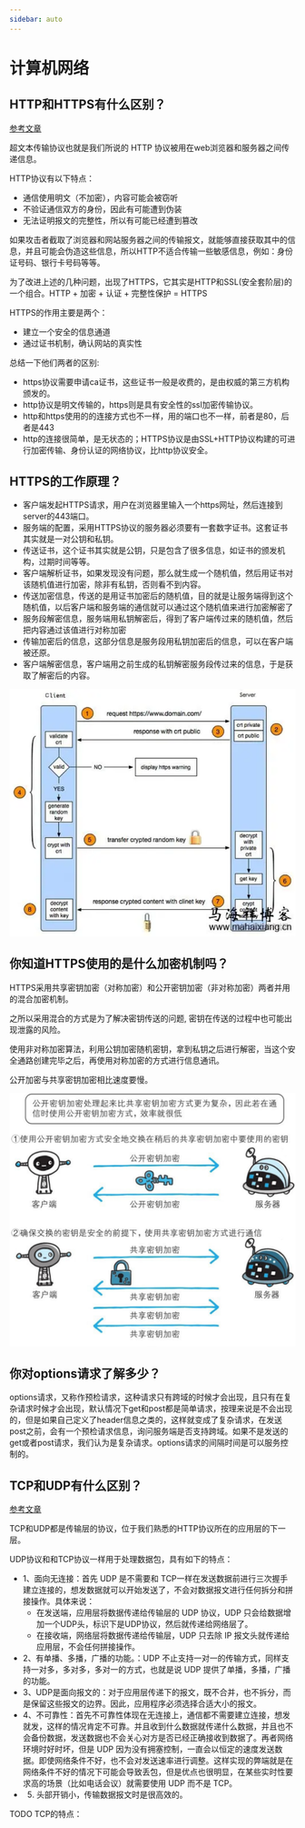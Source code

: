 ```yaml
---
sidebar: auto
---
```


# 计算机网络

## HTTP和HTTPS有什么区别？
[参考文章](https://juejin.cn/post/6844903471565504526)

超文本传输协议也就是我们所说的 HTTP 协议被用在web浏览器和服务器之间传递信息。

HTTP协议有以下特点：
- 通信使用明文（不加密），内容可能会被窃听
- 不验证通信双方的身份，因此有可能遭到伪装
- 无法证明报文的完整性，所以有可能已经遭到篡改

如果攻击者截取了浏览器和网站服务器之间的传输报文，就能够直接获取其中的信息，并且可能会伪造这些信息，所以HTTP不适合传输一些敏感信息，例如：身份证号码、银行卡号码等等。

为了改进上述的几种问题，出现了HTTPS，它其实是HTTP和SSL(安全套阶层)的一个组合。HTTP + 加密 + 认证 + 完整性保护 = HTTPS

HTTPS的作用主要是两个：
- 建立一个安全的信息通道
- 通过证书机制，确认网站的真实性

总结一下他们两者的区别:
- https协议需要申请ca证书，这些证书一般是收费的，是由权威的第三方机构颁发的。
- http协议是明文传输的，https则是具有安全性的ssl加密传输协议。
- http和https使用的的连接方式也不一样，用的端口也不一样，前者是80，后者是443
- http的连接很简单，是无状态的；HTTPS协议是由SSL+HTTP协议构建的可进行加密传输、身份认证的网络协议，比http协议安全。

## HTTPS的工作原理？
- 客户端发起HTTPS请求，用户在浏览器里输入一个https网址，然后连接到server的443端口。
- 服务端的配置，采用HTTPS协议的服务器必须要有一套数字证书。这套证书其实就是一对公钥和私钥。
- 传送证书，这个证书其实就是公钥，只是包含了很多信息，如证书的颁发机构，过期时间等等。
- 客户端解析证书，如果发现没有问题，那么就生成一个随机值，然后用证书对该随机值进行加密，除非有私钥，否则看不到内容。
- 传送加密信息，传送的是用证书加密后的随机值，目的就是让服务端得到这个随机值，以后客户端和服务端的通信就可以通过这个随机值来进行加密解密了
- 服务段解密信息，服务端用私钥解密后，得到了客户端传过来的随机值，然后把内容通过该值进行对称加密
- 传输加密后的信息，这部分信息是服务段用私钥加密后的信息，可以在客户端被还原。
- 客户端解密信息，客户端用之前生成的私钥解密服务段传过来的信息，于是获取了解密后的内容。

![HTTPS图示](../images//interview/02.png)

## 你知道HTTPS使用的是什么加密机制吗？

HTTPS采用共享密钥加密（对称加密）和公开密钥加密（非对称加密）两者并用的混合加密机制。

之所以采用混合的方式是为了解决密钥传送的问题, 密钥在传送的过程中也可能出现泄露的风险。

使用非对称加密算法，利用公钥加密随机密钥，拿到私钥之后进行解密，当这个安全通路创建完毕之后，再使用对称加密的方式进行信息通讯。

公开加密与共享密钥加密相比速度要慢。

![混合加密方式](../images//interview/03.png)

## 你对options请求了解多少？
options请求，又称作预检请求，这种请求只有跨域的时候才会出现，且只有在复杂请求时候才会出现，默认情况下get和post都是简单请求，按理来说是不会出现的，但是如果自己定义了header信息之类的，这样就变成了复杂请求，在发送post之前，会有一个预检请求信息，询问服务端是否支持跨域。如果不是发送的get或者post请求，我们认为是复杂请求。options请求的间隔时间是可以服务控制的。

## TCP和UDP有什么区别？
[参考文章](https://juejin.cn/post/6844903806103191559)

TCP和UDP都是传输层的协议，位于我们熟悉的HTTP协议所在的应用层的下一层。

UDP协议和和TCP协议一样用于处理数据包，具有如下的特点：
- 1、面向无连接：首先 UDP 是不需要和 TCP一样在发送数据前进行三次握手建立连接的，想发数据就可以开始发送了，不会对数据报文进行任何拆分和拼接操作。具体来说：
  - 在发送端，应用层将数据传递给传输层的 UDP 协议，UDP 只会给数据增加一个UDP头，标识下是UDP协议，然后就传递给网络层了。
  - 在接收端，网络层将数据传递给传输层，UDP 只去除 IP 报文头就传递给应用层，不会任何拼接操作。
- 2、有单播、多播，广播的功能。：UDP 不止支持一对一的传输方式，同样支持一对多，多对多，多对一的方式，也就是说 UDP 提供了单播，多播，广播的功能。
- 3、UDP是面向报文的：对于应用层传递下的报文，既不合并，也不拆分，而是保留这些报文的边界。因此，应用程序必须选择合适大小的报文。
- 4、不可靠性：首先不可靠性体现在无连接上，通信都不需要建立连接，想发就发，这样的情况肯定不可靠。并且收到什么数据就传递什么数据，并且也不会备份数据，发送数据也不会关心对方是否已经正确接收到数据了。再者网络环境时好时坏，但是 UDP 因为没有拥塞控制，一直会以恒定的速度发送数据。即使网络条件不好，也不会对发送速率进行调整。这样实现的弊端就是在网络条件不好的情况下可能会导致丢包，但是优点也很明显，在某些实时性要求高的场景（比如电话会议）就需要使用 UDP 而不是 TCP。
- 5. 头部开销小，传输数据报文时是很高效的。

TODO TCP的特点：











